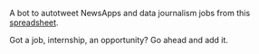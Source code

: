 A bot to autotweet NewsApps and data journalism jobs from this [spreadsheet](bit.ly/YlezJK).

Got a job, internship, an opportunity?  Go ahead and add it.  